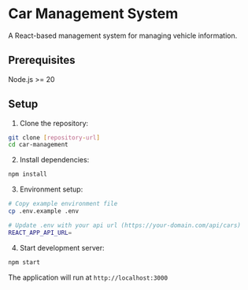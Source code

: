 # Car Management System

A React-based management system for managing vehicle information.

## Prerequisites

Node.js >= 20

## Setup

1. Clone the repository:
```bash
git clone [repository-url]
cd car-management
```

2. Install dependencies:
```bash
npm install
```

3. Environment setup:
```bash
# Copy example environment file
cp .env.example .env

# Update .env with your api url (https://your-domain.com/api/cars)
REACT_APP_API_URL=
```

4. Start development server:
```bash
npm start
```

The application will run at `http://localhost:3000`
